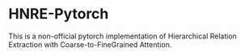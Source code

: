# HNRE-Pytorch

This is a non-official pytorch implementation of Hierarchical Relation Extraction with Coarse-to-FineGrained Attention.  